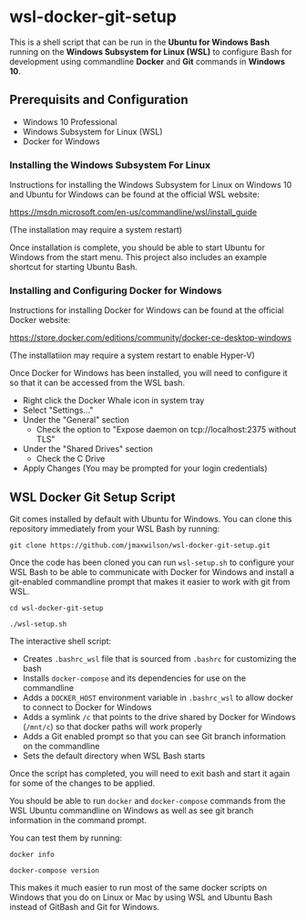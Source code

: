 # wsl-docker-git-setup

This is a shell script that can be run in the **Ubuntu for Windows Bash** running on the **Windows Subsystem for Linux (WSL)** to configure Bash for development using commandline **Docker** and **Git** commands in **Windows 10**.

## Prerequisits and Configuration

- Windows 10 Professional
- Windows Subsystem for Linux (WSL)
- Docker for Windows

### Installing the Windows Subsystem For Linux

Instructions for installing the Windows Subsystem for Linux on Windows 10 and Ubuntu for Windows can be found at the official WSL website:
 
https://msdn.microsoft.com/en-us/commandline/wsl/install_guide 

(The installation may require a system restart)

Once installation is complete, you should be able to start Ubuntu for Windows from the start menu. This project also includes an example shortcut for starting Ubuntu Bash.

### Installing and Configuring Docker for Windows

Instructions for installing Docker for Windows can be found at the official Docker website:

https://store.docker.com/editions/community/docker-ce-desktop-windows

(The installatiion may require a system restart to enable Hyper-V)

Once Docker for Windows has been installed, you will need to configure it so that it can be accessed from the WSL bash.

- Right click the Docker Whale icon in system tray
- Select "Settings..."
- Under the "General" section
  - Check the option to "Expose daemon on tcp://localhost:2375 without TLS"
- Under the "Shared Drives" section
  - Check the C Drive
- Apply Changes (You may be prompted for your login credentials)

## WSL Docker Git Setup Script

Git comes installed by default with Ubuntu for Windows. You can clone this repository immediately from your WSL Bash by running:

`git clone https://github.com/jmaxwilson/wsl-docker-git-setup.git`

Once the code has been cloned you can run `wsl-setup.sh` to configure your WSL Bash to be able to communicate with Docker for Windows and install a git-enabled commandline prompt that makes it easier to work with git from WSL.

`cd wsl-docker-git-setup`

`./wsl-setup.sh`

The interactive shell script:

- Creates `.bashrc_wsl` file that is sourced from `.bashrc` for customizing the bash
- Installs `docker-compose` and its dependencies for use on the commandline
- Adds a `DOCKER_HOST` environment variable in `.bashrc_wsl` to allow docker to connect to Docker for Windows
- Adds a symlink `/c` that points to the drive shared by Docker for Windows (`/mnt/c`) so that docker paths will work properly
- Adds a Git enabled prompt so that you can see Git branch information on the commandline
- Sets the default directory when WSL Bash starts

Once the script has completed, you will need to exit bash and start it again for some of the changes to be applied.

You should be able to run `docker` and `docker-compose` commands from the WSL Ubuntu commandline on Windows as well as see git branch information in the command prompt.

You can test them by running:
 
`docker info`

`docker-compose version`

This makes it much easier to run most of the same docker scripts on Windows that you do on Linux or Mac by using WSL and Ubuntu Bash instead of GitBash and Git for Windows.
